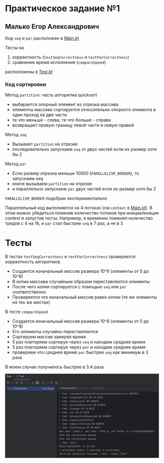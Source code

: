 # Практическое задание №1
## Малько Егор Александрович

Код `seq` и `par` расположен в [Main.kt](src\main\kotlin\Main.kt)

Тесты на 
1. корректность (`testSeqCorrectness` и `testParCorrectness`)
2. сравнение время исполнения (`compareSpeed`)

расположены в [Test.kt](src\test\kotlin\Test.kt)

### Код сортировки

Метод `partition`: часть алгоритма quicksort 
- выбирается опорный элемент из отрезка массива
- элементы массива сортируется относительно опорного элемента в один проход на две части
- те что меньше - слева, те что больше - справа
- возвращает правую границу левой части и левую правой 

Метод `seq`
- Вызывает `partition` на отрезке
- последовательно запускаем `seq` от двух частей если их размер хотя бы 2

Метод `par`
- Если размер отрезка меньше 10000 (`PARALLELISM_BORDER`), то запускаем seq
- иначе вызываем `partition` на отрезке
- и параллельно запускаем `par` двух частей если их размер хотя бы 2

`PARALLELISM_BORDER` подобран экспериментально

Параллельный код выполняется на 4 потоках (см `context` в [Main.kt](src\main\kotlin\Main.kt)). 
В этом можно убедиться поменяв количество потоков при инициализации context и запустив тесты. 
Например, я временно поменял количество тредов с 4 на 16, и `par` стал быстрее `seq` в 7 раз, а не в 3

# Тесты

В тестах `testSeqCorrectness` и `testParCorrectness` проверяется корректность алгоритмов. 
- Создается изначальный массив размера 10^6 (элементы от 0 до 10^6)
- В копии массива случайным образом переставляются элементы 
- После чего копия сортируется с помощью `seq` или `par` соответственно
- Проверяется что изначальный массив равен копии (те же элементы на тех же местах)

В тесте `compareSpeed`
- Создается изначальный массив размера 10^8 (элементы от 0 до 10^8)
- Его элементы случайно переставляются
- Сортируем массив замеряя время
- 5 раз повторяем сортируя через `seq` и находим среднее время
- 5 раз повторяем сортируя через `par` и находим среднее время
- проверяем что среднее время `par` быстрее `seq` как минимум в 3 раза

В моем случае получилось быстрее в 3.4 раза

![Результат](img.png)
